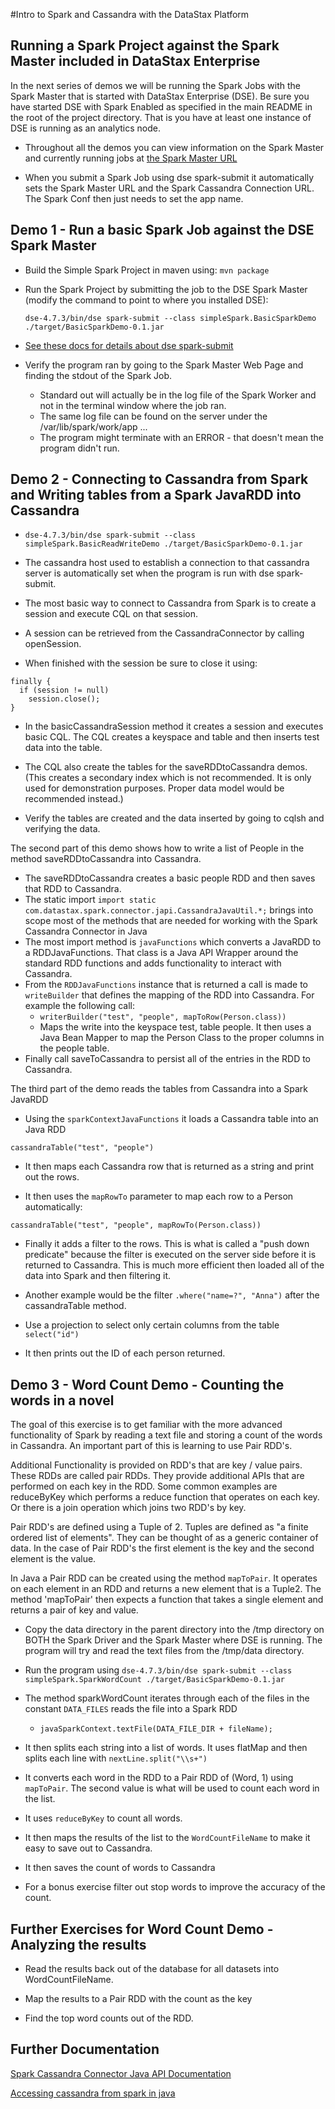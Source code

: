 #Intro to Spark and Cassandra with the DataStax Platform

## Running a Spark Project against the Spark Master included in DataStax Enterprise

In the next series of demos we will be running the Spark Jobs with the Spark Master that is started with DataStax Enterprise (DSE).  Be sure you have started DSE with Spark Enabled as specified in the main README in the root of the project directory.  That is you have at least one instance of DSE is running as an analytics node.

* Throughout all the demos you can view information on the Spark Master and currently running jobs at [the Spark Master URL](http://localhost:7080/)

* When you submit a Spark Job using dse spark-submit it automatically sets the Spark Master URL and the Spark Cassandra Connection URL.  The Spark Conf then just needs to set the app name.

## Demo 1 - Run a basic Spark Job against the DSE Spark Master

* Build the Simple Spark Project in maven using:
  `mvn package`
* Run the Spark Project by submitting the job to the DSE Spark Master (modify the command to point to where you installed DSE):

  `dse-4.7.3/bin/dse spark-submit --class simpleSpark.BasicSparkDemo ./target/BasicSparkDemo-0.1.jar`

* [See these docs for details about dse spark-submit](http://docs.datastax.com/en/datastax_enterprise/4.6/datastax_enterprise/spark/sparkStart.html)

* Verify the program ran by going to the Spark Master Web Page and finding the stdout of the Spark Job.
  * Standard out will actually be in the log file of the Spark Worker and not in the terminal window where the job ran.
  * The same log file can be found on the server under the /var/lib/spark/work/app ...
  * The program might terminate with an ERROR - that doesn't mean the program didn't run.

## Demo 2 - Connecting to Cassandra from Spark and Writing tables from a Spark JavaRDD into Cassandra

* `dse-4.7.3/bin/dse spark-submit --class simpleSpark.BasicReadWriteDemo ./target/BasicSparkDemo-0.1.jar`

* The cassandra host used to establish a connection to that cassandra server is automatically set when the program is run with dse spark-submit.
* The most basic way to connect to Cassandra from Spark is to create a session and execute CQL on that session.
* A session can be retrieved from the CassandraConnector by calling openSession.
* When finished with the session be sure to close it using:

```
finally {
  if (session != null)
    session.close();
}
```

* In the basicCassandraSession method it creates a session and executes basic CQL.  The CQL creates a keyspace and table and then inserts test data into the table.
* The CQL also create the tables for the saveRDDtoCassandra demos.  (This creates a secondary index which is not recommended.  It is only used for demonstration purposes.  Proper data model would be recommended instead.)

* Verify the tables are created and the data inserted by going to cqlsh and verifying the data.

The second part of this demo shows how to write a list of People in the method saveRDDtoCassandra into Cassandra.

* The saveRDDtoCassandra creates a basic people RDD and then saves that RDD to Cassandra.
* The static import `import static com.datastax.spark.connector.japi.CassandraJavaUtil.*;` brings into scope most of the methods that are needed for working with the Spark Cassandra Connector in Java
* The most import method is `javaFunctions` which converts a JavaRDD to a RDDJavaFunctions.  That class is a Java API Wrapper around the standard RDD functions and adds functionality to interact with Cassandra.
* From the `RDDJavaFunctions` instance that is returned a call is made to `writeBuilder` that defines the mapping of the RDD into Cassandra.  For example the following call:
  * `writerBuilder("test", "people", mapToRow(Person.class))`
  * Maps the write into the keyspace test, table people.  It then uses a Java Bean Mapper to map the Person Class to the proper columns in the people table.
* Finally call saveToCassandra to persist all of the entries in the RDD to Cassandra.

The third part of the demo reads the tables from Cassandra into a Spark JavaRDD

*  Using the `sparkContextJavaFunctions` it loads a Cassandra table into an Java RDD

  `cassandraTable("test", "people")`

*  It then maps each Cassandra row that is returned as a string and print out the rows.

*  It then uses the `mapRowTo` parameter to map each row to a Person automatically:

  `cassandraTable("test", "people", mapRowTo(Person.class))`

*  Finally it adds a filter to the rows.  This is what is called a "push down predicate" because the filter is executed on the server side before it is returned to Cassandra.  This is much more efficient then loaded all of the data into Spark and then filtering it.

* Another example would be the filter  `.where("name=?", "Anna")` after the cassandraTable method.  

* Use a projection to select only certain columns from the table `select("id")`

* It then prints out the ID of each person returned.


## Demo 3 - Word Count Demo - Counting the words in a novel

The goal of this exercise is to get familiar with the more advanced functionality of Spark by reading a text file and storing a count of the words in Cassandra.  An important part of this is learning to use Pair RDD's.

Additional Functionality is provided on RDD's that are key / value pairs.  These RDDs are called pair RDDs.  They provide additional APIs that are performed on each key in the RDD.  Some common examples are reduceByKey which performs a reduce function that operates on each key.  Or there is a join operation which joins two RDD's by key.  

Pair RDD's are defined using a Tuple of 2.  Tuples are defined as "a finite ordered list of elements".  They can be thought of as a generic container of data. In the case of Pair RDD's the first element is the key and the second element is the value.  

In Java a Pair RDD can be created using the method `mapToPair`.  It operates on each element in an RDD and returns a new element that is a Tuple2.   The method 'mapToPair' then expects a function that takes a single element and returns a pair of key and value.

* Copy the data directory in the parent directory into the /tmp directory on BOTH the Spark Driver and the Spark Master where DSE is running.  The program will try and read the text files from the /tmp/data directory.

* Run the program using `dse-4.7.3/bin/dse spark-submit --class simpleSpark.SparkWordCount ./target/BasicSparkDemo-0.1.jar`

* The method sparkWordCount iterates through each of the files in the constant  `DATA_FILES` reads the file into a Spark RDD
  * `javaSparkContext.textFile(DATA_FILE_DIR + fileName);`

* It then splits each string into a list of words.  It uses flatMap and then splits each line with `nextLine.split("\\s+")`

* It converts each word in the RDD to a Pair RDD of (Word, 1) using `mapToPair`.  The second value is what will be used to count each word in the list.

* It uses `reduceByKey` to count all words.

* It then maps the results of the list to the `WordCountFileName` to make it easy to save out to Cassandra.

* It then saves the count of words to Cassandra

* For a bonus exercise filter out stop words to improve the accuracy of the count.

## Further Exercises for Word Count Demo - Analyzing the results

* Read the results back out of the database for all datasets into WordCountFileName.

* Map the results to a Pair RDD with the count as the key

* Find the top word counts out of the RDD.


## Further Documentation

[Spark Cassandra Connector Java API Documentation](https://github.com/datastax/spark-cassandra-connector/blob/master/doc/7_java_api.md)

[Accessing cassandra from spark in java](http://www.datastax.com/dev/blog/accessing-cassandra-from-spark-in-java)
